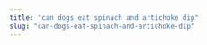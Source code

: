 ```yaml
---
title: "can dogs eat spinach and artichoke dip"
slug: "can-dogs-eat-spinach-and-artichoke-dip"
---
```


